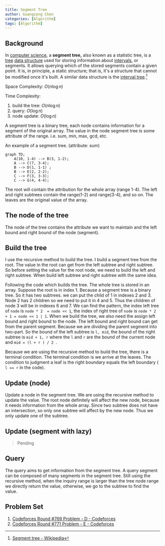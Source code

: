 ```yaml
---
title: Segment Tree
author: Guangzong Chen
categories: [Algorithm]
tags: [Algorithm]
---
```


## Background

In [computer science](https://en.wikipedia.org/wiki/Computer_science), a **segment tree,** also known as a statistic tree, is a [tree](https://en.wikipedia.org/wiki/Tree_(data_structure)) [data structure](https://en.wikipedia.org/wiki/Data_structure) used for storing information about [intervals](https://en.wikipedia.org/wiki/Interval_(mathematics)), or segments. It allows querying which of the stored segments contain a given point. It is, in principle, a static structure; that is, it's a structure that cannot be modified once it's built. A similar data structure is the [interval tree](https://en.wikipedia.org/wiki/Interval_tree).[^1]

Space Complexity:  $O(n\log n)$

Time Complexity: 

1. build the tree: $O(n \log n)$
2. query: $O(\log n)$
3. node update: $O(\log n)$

A segment tree is a binary tree, each node contains information for a segment of the original array. 
The value in the node segment tree is some attribute of the range. i.e. sum, min, max, gcd, etc.

An example of a segment tree. (attribute: sum)

``` mermaid
graph TD;
    A(10, 1-4) --> B(3, 1-2);
    A --> C(7, 3-4);
    B --> D(1, 1-1) ;
    B --> E(2, 2-2);
    C --> F(3, 3-3);
    C --> G(4, 4-4);
```

The root will contain the attribution for the whole array (range 1-4). The left and right subtrees contain the range(1-2) and range(3-4), and so on. The leaves are the original value of the array.

## The node of the tree

The node of the tree contains the attribute we want to maintain and the left bound and right bound of the node (segment). 

<script src="https://gist.github.com/chen-gz/3a78875ae4d41c126f8920a50983a42d.js"></script>

## Build the tree

I use the recursive method to build the tree. I build a segment tree from the root. The value in the root can get from the left subtree and right subtree. So before setting the value for the root node, we need to build the left and right subtree.  When build left subtree and right subtree with the same idea.

Following the code which builds the tree. The whole tree is stored in an array. Suppose the root is in index 1. Because a segment tree is a binary tree. So it has two subtrees. we can put the child of 1 in indexes 2 and 3.  Node 2 has 2 children so we need to put it in 4 and 5. Thus the children of node 3 will be in indexes 6 and 7. We can find the pattern, the index left tree of `node` is `node * 2  = node << 1`, the index of right tree of `node` is `node * 2 + 1 = node << 1 | 1`. When we build the tree, we also need the assign left bound and right bound to the node. The left bound and right bound can get from the parent segment. Because we are dividing the parent segment into two-part. So the bound of the left subtree is `l, mid`, the bound of the right subtree is `mid + 1, r` where the `l` and `r` are the bound of the current node and `mid = (l + r ) / 2 `.

Because we are using the recursive method to build the tree, there is a terminal condition. The terminal condition is we arrive at the leaves. The condition to judgment a leaf is the right boundary equals the left boundary ( `l == r` in the code). 

<script src="https://gist.github.com/chen-gz/652ec9049188a0b0eedc83f6168bc5fa.js"></script>

## Update (node)

Update a node in the segment tree. We are using the recursive method to update the value. The root node definitely will affect the new node, because it needs information from the whole array. Since two subtree does not have an intersection, so only one subtree will affect by the new node. Thus we only update one of the subtree.

<script src="https://gist.github.com/chen-gz/d01572339af98015dc7e7b4c6fc9bf46.js"></script>

## Update (segment with lazy)

> Pending

## Query

The query aims to get information from the segment tree. A query segment can be composed of many segments in the segment tree. Still using the recursive method, when the inquiry range is larger than the tree node range we directly return the value, otherwise, we go to the subtree to find the value.

<script src="https://gist.github.com/chen-gz/31c689828fed95f7c50a5294a2a73ba8.js"></script>

## Problem Set

1.  [Codeforces Round #769 Problem - D - Codeforces](https://codeforces.com/contest/1632/problem/D)
2. [Codeforces Round #771 Problem - E - Codeforces](https://codeforces.com/contest/1638/problem/E)

[^1]: [Segment tree - Wikipedia](https://en.wikipedia.org/wiki/Segment_tree)

